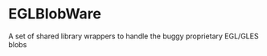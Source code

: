 EGLBlobWare
===========

A set of shared library wrappers to handle the buggy proprietary EGL/GLES blobs
